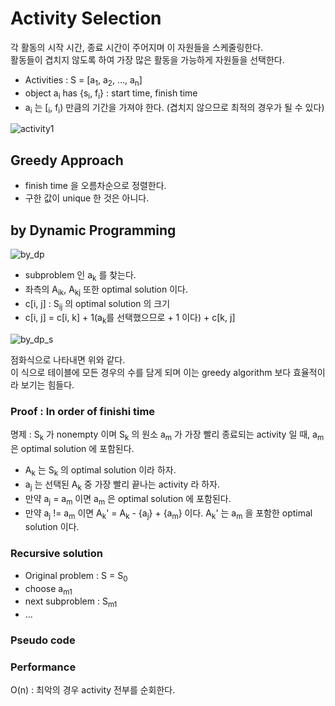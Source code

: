 # Activity Selection

각 활동의 시작 시간, 종료 시간이 주어지며 이 자원들을 스케줄링한다.  
활동들이 겹치지 않도록 하여 가장 많은 활동을 가능하게 자원들을 선택한다.

* Activities : S = [a<sub>1</sub>, a<sub>2</sub>, ..., a<sub>n</sub>]
* object a<sub>i</sub> has {s<sub>i</sub>, f<sub>i</sub>} : start time, finish time
* a<sub>i</sub> 는 [<sub>i</sub>, f<sub>i</sub>) 만큼의 기간을 가져야 한다. (겹치지 않으므로 최적의 경우가 될 수 있다)

![activity1](https://user-images.githubusercontent.com/48989903/138980286-05e6e86b-1e03-43a2-a9fa-397666cc8ab3.png)

## Greedy Approach

* finish time 을 오름차순으로 정렬한다.
* 구한 값이 unique 한 것은 아니다.


## by Dynamic Programming

![by_dp](https://user-images.githubusercontent.com/48989903/141130541-b3699d5b-2218-4cf0-b9dc-0cd9e95101ee.png)

* subproblem 인 a<sub>k</sub> 를 찾는다.
* 좌측의 A<sub>ik</sub>, A<sub>kj</sub> 또한 optimal solution 이다.
* c[i, j] : S<sub>ij</sub> 의 optimal solution 의 크기
* c[i, j] = c[i, k] + 1(a<sub>k</sub>를 선택했으므로 + 1 이다) + c[k, j]

![by_dp_s](https://user-images.githubusercontent.com/48989903/141131193-5ed8e5bb-f17f-4180-b42d-8050bb66e4e6.png)

점화식으로 나타내면 위와 같다.  
이 식으로 테이블에 모든 경우의 수를 담게 되며 이는 greedy algorithm 보다 효율적이라 보기는 힘들다.

### Proof : In order of finishi time

명제 : S<sub>k</sub> 가 nonempty 이며 S<sub>k</sub> 의 원소 a<sub>m</sub> 가 가장 빨리 종료되는 activity 일 때, a<sub>m</sub> 은 optimal solution 에 포함된다.

* A<sub>k</sub> 는 S<sub>k</sub> 의 optimal solution 이라 하자.
* a<sub>j</sub> 는 선택된 A<sub>k</sub> 중 가장 빨리 끝나는 activity 라 하자.
* 만약 a<sub>j</sub> = a<sub>m</sub> 이면 a<sub>m</sub> 은 optimal solution 에 포함된다.
* 만약 a<sub>j</sub> != a<sub>m</sub> 이면 A<sub>k</sub>' = A<sub>k</sub> - {a<sub>j</sub>} + {a<sub>m</sub>} 이다. A<sub>k</sub>' 는 a<sub>m</sub> 을 포함한 optimal solution 이다.

### Recursive solution

* Original problem : S = S<sub>0</sub>
* choose a<sub>m1</sub>
* next subproblem : S<sub>m1</sub>
* ...

### Pseudo code

### Performance

O(n) : 최악의 경우 activity 전부를 순회한다.
